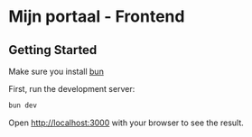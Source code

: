 # Mijn portaal - Frontend

## Getting Started

Make sure you install [bun](https://bun.sh/)

First, run the development server:

```bash
bun dev
```

Open [http://localhost:3000](http://localhost:3000) with your browser to see the result.